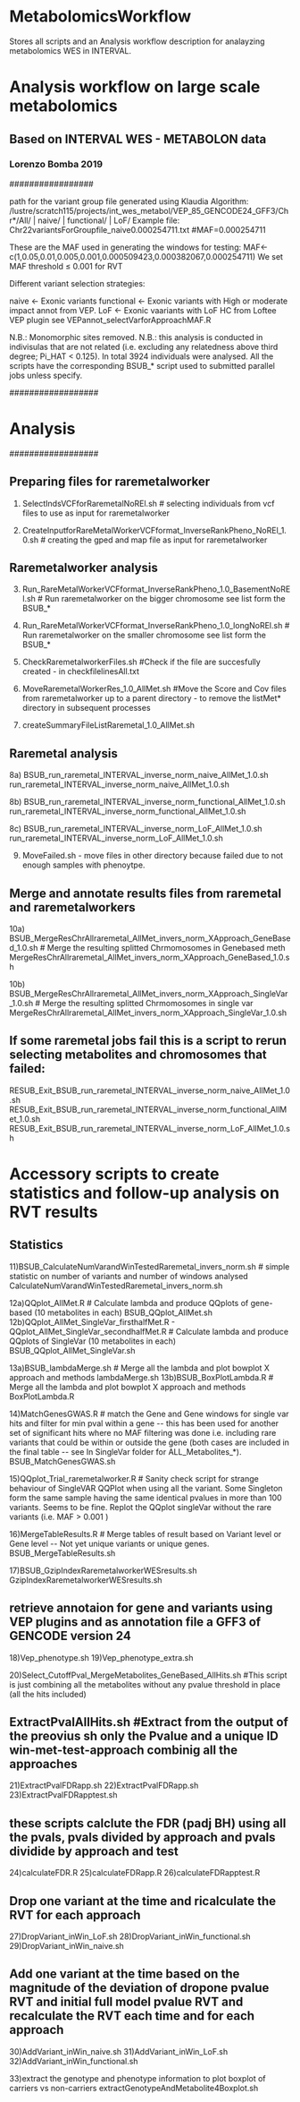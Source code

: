 # MetabolomicsWorkflow
Stores all scripts and an Analysis workflow description for analayzing metabolomics WES in INTERVAL.

# Analysis workflow on large scale metabolomics
##  Based on INTERVAL WES - METABOLON data
### Lorenzo Bomba 2019
#################

path for the variant group file generated using Klaudia Algorithm:
/lustre/scratch115/projects/int_wes_metabol/VEP_85_GENCODE24_GFF3/Chr*/All/ | naive/ | functional/ | LoF/
Example file:
Chr22variantsForGroupfile_naive0.000254711.txt 
#MAF=0.000254711

These are the MAF used in generating the windows for testing:
MAF<-c(1,0.05,0.01,0.005,0.001,0.000509423,0.000382067,0.000254711)
We set MAF threshold ≤ 0.001 for RVT 

Different variant selection strategies:

naive <- Exonic variants
functional <- Exonic variants with High or moderate impact annot from VEP.
LoF <- Exonic vaariants with LoF HC from Loftee VEP plugin
see VEPannot_selectVarforApproachMAF.R 

N.B.: Monomorphic sites removed.
N.B.: this analysis is conducted in indivisulas that are not related 
(i.e. excluding any relatedness above third degree; Pi_HAT < 0.125). 
In total 3924 individuals were analysed.
All the scripts have the corresponding BSUB_* script used to submitted parallel jobs unless specify. 

##################
# Analysis
##################

## Preparing files for raremetalworker

1) SelectIndsVCFforRaremetalNoREl.sh # selecting individuals from vcf files to use as input for raremetalworker

2) CreateInputforRareMetalWorkerVCFformat_InverseRankPheno_NoREl_1.0.sh # creating the gped and map file as input for raremetalworker

## Raremetalworker analysis

3) Run_RareMetalWorkerVCFformat_InverseRankPheno_1.0_BasementNoREl.sh # Run raremetalworker on the bigger chromosome see list form the BSUB_*

4) Run_RareMetalWorkerVCFformat_InverseRankPheno_1.0_longNoREl.sh # Run raremetalworker on the smaller chromosome see list form the BSUB_*

5) CheckRaremetalworkerFiles.sh #Check if the file are succesfully created - in checkfilelinesAll.txt

6) MoveRaremetalWorkerRes_1.0_AllMet.sh #Move the Score and Cov files from raremetalworker up to a parent directory - to remove the listMet* directory in subsequent processes

7) createSummaryFileListRaremetal_1.0_AllMet.sh

## Raremetal analysis

8a) BSUB_run_raremetal_INTERVAL_inverse_norm_naive_AllMet_1.0.sh
run_raremetal_INTERVAL_inverse_norm_naive_AllMet_1.0.sh

8b) BSUB_run_raremetal_INTERVAL_inverse_norm_functional_AllMet_1.0.sh
run_raremetal_INTERVAL_inverse_norm_functional_AllMet_1.0.sh

8c) BSUB_run_raremetal_INTERVAL_inverse_norm_LoF_AllMet_1.0.sh
run_raremetal_INTERVAL_inverse_norm_LoF_AllMet_1.0.sh

9) MoveFailed.sh - move files in other directory because failed due to not enough samples with phenoytpe.

## Merge and annotate results files from raremetal and raremetalworkers

10a) BSUB_MergeResChrAllraremetal_AllMet_invers_norm_XApproach_GeneBased_1.0.sh # Merge the resulting splitted Chrmomosomes in Genebased meth
MergeResChrAllraremetal_AllMet_invers_norm_XApproach_GeneBased_1.0.sh

10b) BSUB_MergeResChrAllraremetal_AllMet_invers_norm_XApproach_SingleVar_1.0.sh # Merge the resulting splitted Chrmomosomes in single var
MergeResChrAllraremetal_AllMet_invers_norm_XApproach_SingleVar_1.0.sh

## If some raremetal jobs fail this is a script to rerun selecting metabolites and chromosomes that failed:
RESUB_Exit_BSUB_run_raremetal_INTERVAL_inverse_norm_naive_AllMet_1.0.sh
RESUB_Exit_BSUB_run_raremetal_INTERVAL_inverse_norm_functional_AllMet_1.0.sh
RESUB_Exit_BSUB_run_raremetal_INTERVAL_inverse_norm_LoF_AllMet_1.0.sh


# Accessory scripts to create statistics and follow-up analysis on RVT results

## Statistics

11)BSUB_CalculateNumVarandWinTestedRaremetal_invers_norm.sh # simple statistic on number of variants and number of windows analysed
CalculateNumVarandWinTestedRaremetal_invers_norm.sh

12a)QQplot_AllMet.R # Calculate lambda and produce QQplots of gene-based (10 metabolites in each)
BSUB_QQplot_AllMet.sh
12b)QQplot_AllMet_SingleVar_firsthalfMet.R - QQplot_AllMet_SingleVar_secondhalfMet.R # Calculate lambda and produce QQplots of SingleVar (10 metabolites in each)
BSUB_QQplot_AllMet_SingleVar.sh

13a)BSUB_lambdaMerge.sh # Merge all the lambda and plot bowplot X approach and methods
lambdaMerge.sh
13b)BSUB_BoxPlotLambda.R # Merge all the lambda and plot bowplot X approach and methods
BoxPlotLambda.R

14)MatchGenesGWAS.R # match the Gene and Gene windows for single var hits and filter for min pval within a gene -- this has been used for another set of significant hits where no MAF filtering was done i.e. including rare variants that could be within or outside the gene (both cases are included in the final table -- see In SingleVar folder for ALL_Metabolites_*).
BSUB_MatchGenesGWAS.sh

15)QQplot_Trial_raremetalworker.R # Sanity check script for strange behaviour of SingleVAR QQPlot when using all the variant. Some Singleton form the same sample having the same identical pvalues in more than 100 variants. Seems to be fine. Replot the QQplot singleVar without the rare variants (i.e.  MAF > 0.001 ) 

16)MergeTableResults.R # Merge tables of result based on Variant level or Gene level -- Not yet unique variants or unique genes.
BSUB_MergeTableResults.sh

17)BSUB_GzipIndexRaremetalworkerWESresults.sh
GzipIndexRaremetalworkerWESresults.sh


## retrieve annotaion for gene and variants using VEP plugins and as annotation file a GFF3 of GENCODE version 24
18)Vep_phenotype.sh
19)Vep_phenotype_extra.sh

20)Select_CutoffPval_MergeMetabolites_GeneBased_AllHits.sh #This script is just combining all the metabolites without any pvalue threshold in place (all the hits included)

## ExtractPvalAllHits.sh #Extract from the output of the  preovius sh only the Pvalue and a unique ID win-met-test-approach combinig all the approaches
21)ExtractPvalFDRapp.sh
22)ExtractPvalFDRapp.sh
23)ExtractPvalFDRapptest.sh


## these scripts calclute the FDR (padj BH) using all the pvals, pvals divided by approach and pvals dividide by approach and test
24)calculateFDR.R 
25)calculateFDRapp.R
26)calculateFDRapptest.R 

## Drop one variant at the time and ricalculate the RVT for each approach
27)DropVariant_inWin_LoF.sh
28)DropVariant_inWin_functional.sh
29)DropVariant_inWin_naive.sh

## Add one variant at the time based on the magnitude of the deviation of dropone pvalue RVT and initial full model pvalue RVT  and recalculate the RVT each time and for each approach 
30)AddVariant_inWin_naive.sh
31)AddVariant_inWin_LoF.sh
32)AddVariant_inWin_functional.sh


33)extract the genotype and phenotype information to plot boxplot of carriers vs non-carriers
extractGenotypeAndMetabolite4Boxplot.sh
